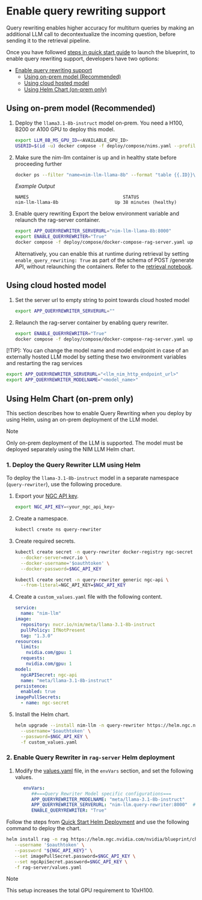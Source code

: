 <!--
  SPDX-FileCopyrightText: Copyright (c) 2025 NVIDIA CORPORATION & AFFILIATES. All rights reserved.
  SPDX-License-Identifier: Apache-2.0
-->

# Enable query rewriting support
Query rewriting enables higher accuracy for multiturn queries by making an additional LLM call to decontextualize the incoming question, before sending it to the retrieval pipeline.

Once you have followed [steps in quick start guide](./quickstart.md#deploy-with-docker-compose) to launch the blueprint, to enable query rewriting support, developers have two options:

- [Enable query rewriting support](#enable-query-rewriting-support)
  - [Using on-prem model (Recommended)](#using-on-prem-model-recommended)
  - [Using cloud hosted model](#using-cloud-hosted-model)
  - [Using Helm Chart (on-prem only)](#using-helm-chart-on-prem-only)


## Using on-prem model (Recommended)
1. Deploy the `llama3.1-8b-instruct` model on-prem. You need a H100, B200 or A100 GPU to deploy this model.
   ```bash
   export LLM_8B_MS_GPU_ID=<AVAILABLE_GPU_ID>
   USERID=$(id -u) docker compose -f deploy/compose/nims.yaml --profile llama-8b up -d
   ```

2. Make sure the nim-llm container is up and in healthy state before proceeding further
   ```bash
   docker ps --filter "name=nim-llm-llama-8b" --format "table {{.ID}}\t{{.Names}}\t{{.Status}}"
   ```

   *Example Output*

   ```output
   NAMES                                   STATUS
   nim-llm-llama-8b                     Up 38 minutes (healthy)
   ```

3. Enable query rewriting
   Export the below environment variable and relaunch the rag-server container.
   ```bash
   export APP_QUERYREWRITER_SERVERURL="nim-llm-llama-8b:8000"
   export ENABLE_QUERYREWRITER="True"
   docker compose -f deploy/compose/docker-compose-rag-server.yaml up -d
   ```

   Alternatively, you can enable this at runtime during retrieval by setting `enable_query_rewriting: True` as part of the schema of POST /generate API, without relaunching the containers. Refer to the [retrieval notebook](../notebooks/retriever_api_usage.ipynb).


## Using cloud hosted model
1. Set the server url to empty string to point towards cloud hosted model
   ```bash
   export APP_QUERYREWRITER_SERVERURL=""
   ```

2. Relaunch the rag-server container by enabling query rewriter.
   ```bash
   export ENABLE_QUERYREWRITER="True"
   docker compose -f deploy/compose/docker-compose-rag-server.yaml up -d
   ```

[!TIP]: You can change the model name and model endpoint in case of an externally hosted LLM model by setting these two environment variables and restarting the rag services
```bash
export APP_QUERYREWRITER_SERVERURL="<llm_nim_http_endpoint_url>"
export APP_QUERYREWRITER_MODELNAME="<model_name>"
```


## Using Helm Chart (on-prem only)

This section describes how to enable Query Rewriting when you deploy by using Helm, using an on-prem deployment of the LLM model.

> [!NOTE]
> Only on-prem deployment of the LLM is supported. The model must be deployed separately using the NIM LLM Helm chart.

### 1. Deploy the Query Rewriter LLM using Helm

To deploy the `llama-3.1-8b-instruct` model in a separate namespace (`query-rewriter`), use the following procedure.


1. Export your [NGC API key](https://org.ngc.nvidia.com/setup/api-keys).

    ```bash
    export NGC_API_KEY=<your_ngc_api_key>
    ```
2. Create a namespace.

    ```bash
    kubectl create ns query-rewriter
    ```

3. Create required secrets.

    ```bash
    kubectl create secret -n query-rewriter docker-registry ngc-secret \
      --docker-server=nvcr.io \
      --docker-username='$oauthtoken' \
      --docker-password=$NGC_API_KEY

    kubectl create secret -n query-rewriter generic ngc-api \
      --from-literal=NGC_API_KEY=$NGC_API_KEY
    ```

4. Create a `custom_values.yaml` file with the following content.

    ```yaml
    service:
      name: "nim-llm"
    image:
      repository: nvcr.io/nim/meta/llama-3.1-8b-instruct
      pullPolicy: IfNotPresent
      tag: "1.3.0"
    resources:
      limits:
        nvidia.com/gpu: 1
      requests:
        nvidia.com/gpu: 1
    model:
      ngcAPISecret: ngc-api
      name: "meta/llama-3.1-8b-instruct"
    persistence:
      enabled: true
    imagePullSecrets:
      - name: ngc-secret
    ```


5. Install the Helm chart.

    ```bash
    helm upgrade --install nim-llm -n query-rewriter https://helm.ngc.nvidia.com/nim/charts/nim-llm-1.7.0.tgz \
      --username='$oauthtoken' \
      --password=$NGC_API_KEY \
      -f custom_values.yaml
    ```

### 2. Enable Query Rewriter in `rag-server` Helm deployment
1. Modify the [values.yaml](../deploy/helm/rag-server/values.yaml) file, in the `envVars` section, and set the following values.

    ```yaml
       envVars:
          ##===Query Rewriter Model specific configurations===
          APP_QUERYREWRITER_MODELNAME: "meta/llama-3.1-8b-instruct"
          APP_QUERYREWRITER_SERVERURL: "nim-llm.query-rewriter:8000"  # Fully qualified service name
          ENABLE_QUERYREWRITER: "True"
    ```

Follow the steps from [Quick Start Helm Deployment](./quickstart.md#deploy-with-helm-chart) and use the following command to deploy the chart.

```bash
helm install rag -n rag https://helm.ngc.nvidia.com/nvidia/blueprint/charts/nvidia-blueprint-rag-v2.2.0.tgz \
   --username '$oauthtoken' \
   --password "${NGC_API_KEY}" \
   --set imagePullSecret.password=$NGC_API_KEY \
   --set ngcApiSecret.password=$NGC_API_KEY \
   -f rag-server/values.yaml
```

> [!NOTE]
> This setup increases the total GPU requirement to 10xH100.

